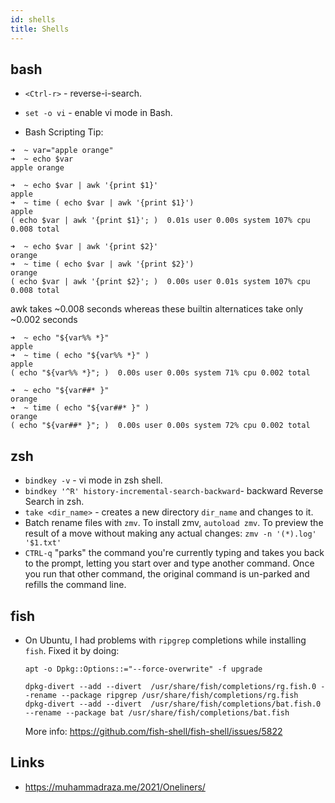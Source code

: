 ```yaml
---
id: shells
title: Shells
---
```


## bash

- `<Ctrl-r>` - reverse-i-search.
- `set -o vi` - enable vi mode in Bash.

- Bash Scripting Tip:

```
➜  ~ var="apple orange"
➜  ~ echo $var
apple orange

➜  ~ echo $var | awk '{print $1}'
apple
➜  ~ time ( echo $var | awk '{print $1}')
apple
( echo $var | awk '{print $1}'; )  0.01s user 0.00s system 107% cpu 0.008 total

➜  ~ echo $var | awk '{print $2}'
orange
➜  ~ time ( echo $var | awk '{print $2}')
orange
( echo $var | awk '{print $2}'; )  0.00s user 0.01s system 107% cpu 0.008 total
```

awk takes ~0.008 seconds whereas these builtin alternatices take only ~0.002 seconds

```
➜  ~ echo "${var%% *}"
apple
➜  ~ time ( echo "${var%% *}" )
apple
( echo "${var%% *}"; )  0.00s user 0.00s system 71% cpu 0.002 total

➜  ~ echo "${var##* }"
orange
➜  ~ time ( echo "${var##* }" )
orange
( echo "${var##* }"; )  0.00s user 0.00s system 72% cpu 0.002 total
```

## zsh

- `bindkey -v` - vi mode in zsh shell.
- `bindkey '^R' history-incremental-search-backward`- backward Reverse Search in zsh.
- `take <dir_name>` - creates a new directory `dir_name` and changes to it.
- Batch rename files with `zmv`. To install zmv, `autoload zmv`. To preview the result of a move without making any actual changes: `zmv -n '(*).log' '$1.txt'`
- `CTRL-q` "parks" the command you're currently typing and takes you back to the prompt, letting you start over and type another command. Once you run that other command, the original command is un-parked and refills the command line.

## fish

- On Ubuntu, I had problems with `ripgrep` completions while installing `fish`.
  Fixed it by doing:

  ```
  apt -o Dpkg::Options::="--force-overwrite" -f upgrade
  ```

  ```
  dpkg-divert --add --divert  /usr/share/fish/completions/rg.fish.0 --rename --package ripgrep /usr/share/fish/completions/rg.fish
  dpkg-divert --add --divert  /usr/share/fish/completions/bat.fish.0 --rename --package bat /usr/share/fish/completions/bat.fish
  ```

  More info: https://github.com/fish-shell/fish-shell/issues/5822

## Links

- https://muhammadraza.me/2021/Oneliners/
